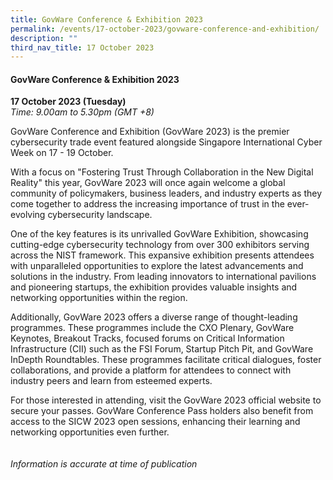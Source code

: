 ```yaml
---
title: GovWare Conference & Exhibition 2023
permalink: /events/17-october-2023/govware-conference-and-exhibition/
description: ""
third_nav_title: 17 October 2023
---
```

#### **GovWare Conference &amp; Exhibition 2023**

**17 October 2023 (Tuesday)**  
*Time: 9.00am to 5.30pm (GMT +8)*

GovWare Conference and Exhibition (GovWare 2023) is the premier cybersecurity trade event featured alongside Singapore International Cyber Week on 17 - 19 October.  

With a focus on "Fostering Trust Through Collaboration in the New Digital Reality" this year, GovWare 2023 will once again welcome a global community of policymakers, business leaders, and industry experts as they come together to address the increasing importance of trust in the ever-evolving cybersecurity landscape. 

One of the key features is its unrivalled GovWare Exhibition, showcasing cutting-edge cybersecurity technology from over 300 exhibitors serving across the NIST framework. This expansive exhibition presents attendees with unparalleled opportunities to explore the latest advancements and solutions in the industry. From leading innovators to international pavilions and pioneering startups, the exhibition provides valuable insights and networking opportunities within the region. 

Additionally, GovWare 2023 offers a diverse range of thought-leading programmes. These programmes include the CXO Plenary, GovWare Keynotes, Breakout Tracks, focused forums on Critical Information Infrastructure (CII) such as the FSI Forum, Startup Pitch Pit, and GovWare InDepth Roundtables. These programmes facilitate critical dialogues, foster collaborations, and provide a platform for attendees to connect with industry peers and learn from esteemed experts. 

 For those interested in attending, visit the GovWare 2023 official website to secure your passes. GovWare Conference Pass holders also benefit from access to the SICW 2023 open sessions, enhancing their learning and networking opportunities even further.
<br><br><br>
*Information is accurate at time of publication*